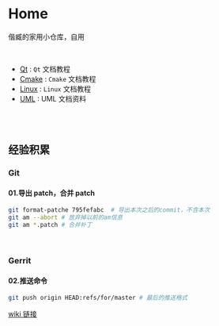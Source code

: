 # Home
偕臧的家用小仓库，自用

<br>

- [Qt](https://github.com/xmuli/CloudHome/tree/master/Qt) : `Qt` 文档教程
- [Cmake](https://github.com/xmuli/CloudHome/tree/master/cmake) : `Cmake` 文档教程
- [Linux](https://github.com/xmuli/CloudHome/tree/master/Linux) : `Linux` 文档教程
- [UML](https://github.com/xmuli/CloudHome/tree/master/UML) : UML 文档资料

<br>
<br>

## 经验积累

### Git

#### 01.导出 patch，合并 patch

```bash
git format-patche 795fefabc  # 导出本次之后的commit，不含本次
git am --abort # 放弃掉以前的am信息
git am *.patch # 合并补丁
```

<br>

### Gerrit

#### 02.推送命令

```bash
git push origin HEAD:refs/for/master # 最后的推送格式
```

[wiki 链接](https://wikidev.uniontech.com/index.php?title=Gerrit%E9%85%8D%E7%BD%AE%E5%8F%8A%E7%AE%80%E5%8D%95%E4%BD%BF%E7%94%A8)  
